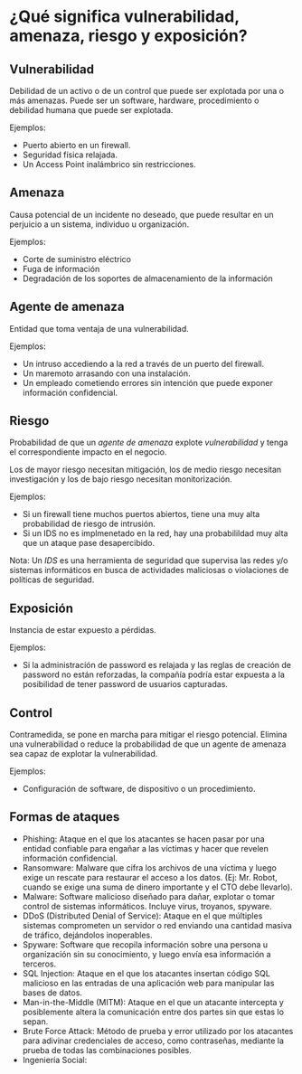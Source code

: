 # ¿Qué significa vulnerabilidad, amenaza, riesgo y exposición?
## Vulnerabilidad
Debilidad de un activo o de un control que puede ser explotada por una o más amenazas. Puede ser un software, hardware, procedimiento o debilidad humana que puede ser explotada.

Ejemplos:
- Puerto abierto en un firewall.
- Seguridad física relajada.
- Un Access Point inalámbrico sin restricciones.

## Amenaza
Causa potencial de un incidente no deseado, que puede resultar en un perjuicio a un sistema, individuo u organización.

Ejemplos:
- Corte de suministro eléctrico
- Fuga de información
- Degradación de los soportes de almacenamiento de la información

## Agente de amenaza
Entidad que toma ventaja de una vulnerabilidad.

Ejemplos:
- Un intruso accediendo a la red a través de un puerto del firewall. 
- Un maremoto arrasando con una instalación.
- Un empleado cometiendo errores sin intención que puede exponer información confidencial.

## Riesgo
Probabilidad de que un *agente de amenaza* explote *vulnerabilidad* y tenga el correspondiente impacto en el negocio.

Los de mayor riesgo necesitan mitigación, los de medio riesgo necesitan investigación y los de bajo riesgo necesitan monitorización. 

Ejemplos:
- Si un firewall tiene muchos puertos abiertos, tiene una muy alta probabilidad de riesgo de intrusión.
- Si un IDS no es implmenetado en la red, hay una probabilildad muy alta que un ataque pase desapercibido.

Nota: 
Un *IDS* es una herramienta de seguridad que supervisa las redes y/o sistemas informáticos en busca de actividades maliciosas o violaciones de políticas de seguridad.

## Exposición
Instancia de estar expuesto a pérdidas. 

Ejemplos:
- Si la administración de password es relajada y las reglas de creación de password no están reforzadas, la compañía podría estar expuesta a la posibilidad de tener password de usuarios capturadas. 

## Control
Contramedida, se pone en marcha para mitigar el riesgo potencial. Elimina una vulnerabilidad o reduce la probabilidad de que un agente de amenaza sea capaz de explotar la vulnerabilidad.

Ejemplos:
- Configuración de software, de dispositivo o un procedimiento.

## Formas de ataques
- Phishing: Ataque en el que los atacantes se hacen pasar por una entidad confiable para engañar a las víctimas y hacer que revelen información confidencial.
- Ransomware: Malware que cifra los archivos de una víctima y luego exige un rescate para restaurar el acceso a los datos. (Ej: Mr. Robot, cuando se exige una suma de dinero importante y el CTO debe llevarlo).
- Malware: Software malicioso diseñado para dañar, explotar o tomar control de sistemas informáticos. Incluye virus, troyanos, spyware.
- DDoS (Distributed Denial of Service): Ataque en el que múltiples sistemas comprometen un servidor o red enviando una cantidad masiva de tráfico, dejándolos inoperables.
- Spyware: Software que recopila información sobre una persona u organización sin su conocimiento, y luego envía esa información a terceros.
- SQL Injection: Ataque en el que los atacantes insertan código SQL malicioso en las entradas de una aplicación web para manipular las bases de datos.
- Man-in-the-Middle (MITM): Ataque en el que un atacante intercepta y posiblemente altera la comunicación entre dos partes sin que estas lo sepan.
- Brute Force Attack: Método de prueba y error utilizado por los atacantes para adivinar credenciales de acceso, como contraseñas, mediante la prueba de todas las combinaciones posibles.
- Ingeniería Social: 